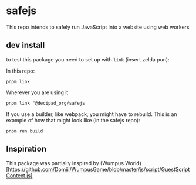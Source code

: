 # safejs

This repo intends to safely run JavaScript into a website using web workers

## dev install

to test this package you need to set up with `link` (insert zelda pun):

In this repo:

```
pnpm link
```

Wherever you are using it

```
pnpm link "@decipad_org/safejs
```

If you use a builder, like webpack, you might have to rebuild. This is an example of how that might look like (in the safejs repo):

```
pnpm run build
```

## Inspiration

This package was partially inspired by (Wumpus World)[https://github.com/Domiii/WumpusGame/blob/master/js/script/GuestScriptContext.js]
